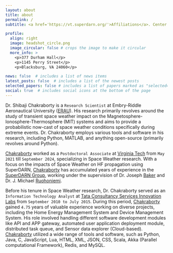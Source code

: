 ```yaml
---
layout: about
title: about
permalink: /
subtitle: <a href='https://vt.superdarn.org/'>Affiliations</a>. Center for Space Science and Engineering Research, Virginia Tech, Blacksburg, VA.

profile:
  align: right
  image: headshot_circle.png
  image_circular: false # crops the image to make it circular
  more_info: >
    <p>377 Durham Hall</p>
    <p>1145 Perry Street</p>
    <p>Blacksburg, VA 24060</p>

news: false  # includes a list of news items
latest_posts: false  # includes a list of the newest posts
selected_papers: false # includes a list of papers marked as "selected={true}"
social: true  # includes social icons at the bottom of the page
---
```


Dr. Shibaji Chakraborty is a `Research Scientist` at Embry-Riddle Aeronautical University ([ERAU](https://sail.erau.edu/)). His research primarily revolves around the study of transient space weather impact on the Magnetosphere-Ionosphere-Thermosphere (MIT) systems and aims to provide a probabilistic now-cast of space weather conditions specifically during extreme events. Dr. Chakraborty employs various tools and software in his research, including Python, MATLAB, and anything open-source (primarily revolves around Python).

[Chakraborty](https://shibaji7.github.io/) worked as a `Postdoctoral Associate` at [Virginia Tech](https://www.vt.edu/) from `May 2021` till `September 2024`, specializing in Space Weather research. With a focus on the impacts of Space Weather on HF propagation using SuperDARN, [Chakraborty](https://shibaji7.github.io/) has accumulated years of experience in the [SuperDARN Group](https://vt.superdarn.org/), working under the supervision of Dr. Joseph [Baker](https://ece.vt.edu/people/profile/baker.html) and Dr. J. Michael [Ruohoniemi](https://ece.vt.edu/people/profile/ruohoniemi.html).

Before his tenure in Space Weather research, Dr. Chakraborty served as an `Information Technology Analyst` at [Tata Consultancy Services Innovation Labs](https://www.tcs.com/what-we-do/research) from `September 2010 to July 2015`. During this period, [Chakraborty](https://shibaji7.github.io/) gained `4.75` years of valuable experience working on diverse projects, including the Home Energy Management System and Device Management System. His role involved handling different software development modules like API and APP gateway, automated user application deployment module, distributed task queue, and Sensor data explorer (Cloud-based). [Chakraborty](https://shibaji7.github.io/) utilized a wide range of tools and software, such as Python, Java, C, JavaScript, Lua, HTML, XML, JSON, CSS, Scala, Akka (Parallel computational Framework), Redis, and MySQL.